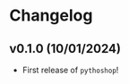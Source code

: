 # Changelog

<!--next-version-placeholder-->

## v0.1.0 (10/01/2024)

- First release of `pythoshop`!